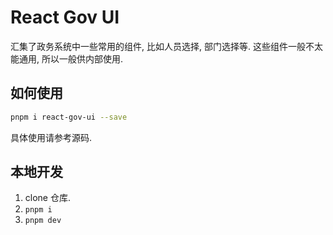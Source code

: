 # React Gov UI

汇集了政务系统中一些常用的组件, 比如人员选择, 部门选择等. 这些组件一般不太能通用, 所以一般供内部使用.

## 如何使用

```bash
pnpm i react-gov-ui --save
```

具体使用请参考源码.

## 本地开发

1. clone 仓库.
2. `pnpm i`
3. `pnpm dev`
